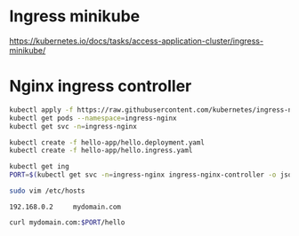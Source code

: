 # Ingress minikube

https://kubernetes.io/docs/tasks/access-application-cluster/ingress-minikube/

# Nginx ingress controller

```sh
kubectl apply -f https://raw.githubusercontent.com/kubernetes/ingress-nginx/controller-v1.10.1/deploy/static/provider/cloud/deploy.yaml
kubectl get pods --namespace=ingress-nginx
kubectl get svc -n=ingress-nginx

kubectl create -f hello-app/hello.deployment.yaml
kubectl create -f hello-app/hello.ingress.yaml  

kubectl get ing
PORT=$(kubectl get svc -n=ingress-nginx ingress-nginx-controller -o jsonpath='{.spec.ports[0].nodePort}')
```

```sh
sudo vim /etc/hosts
```

```/etc/hosts
192.168.0.2     mydomain.com
```

```sh
curl mydomain.com:$PORT/hello
```